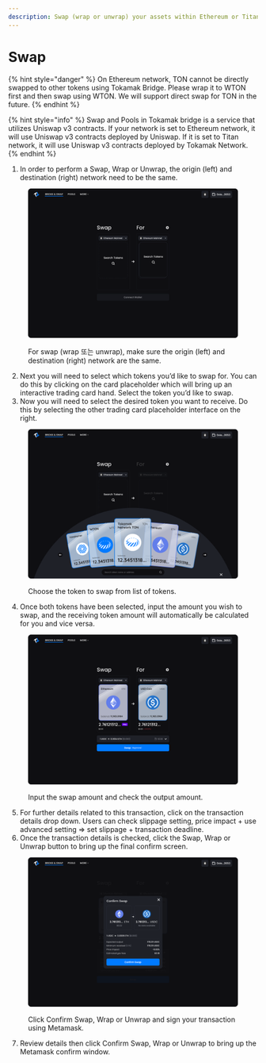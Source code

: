```yaml
---
description: Swap (wrap or unwrap) your assets within Ethereum or Titan.
---
```


# Swap

{% hint style="danger" %}
On Ethereum network, TON cannot be directly swapped to other tokens using Tokamak Bridge. Please wrap it to WTON first and then swap using WTON. We will support direct swap for TON in the future.
{% endhint %}

{% hint style="info" %}
Swap and Pools in Tokamak bridge is a service that utilizes Uniswap v3 contracts. If your network is set to Ethereum network, it will use Uniswap v3 contracts deployed by Uniswap. If it is set to Titan network, it will use Uniswap v3 contracts deployed by Tokamak Network.
{% endhint %}

1. In order to perform a Swap, Wrap or Unwrap, the origin (left) and destination (right) network need to be the same.

<figure><img src="../../.gitbook/assets/2.png" alt=""><figcaption><p>For swap (wrap 또는 unwrap), make sure the origin (left) and destination (right) network are the same.</p></figcaption></figure>



2. Next you will need to select which tokens you’d like to swap for. You can do this by clicking on the card placeholder which will bring up an interactive trading card hand. Select the token you’d like to swap.&#x20;
3. Now you will need to select the desired token you want to receive. Do this by selecting the other trading card placeholder interface on the right.

<figure><img src="../../.gitbook/assets/3.png" alt=""><figcaption><p>Choose the token to swap from list of tokens.</p></figcaption></figure>



4. Once both tokens have been selected, input the amount you wish to swap, and the receiving token amount will automatically be calculated for you and vice versa.&#x20;

<figure><img src="../../.gitbook/assets/4.png" alt=""><figcaption><p>Input the swap amount and check the output amount.</p></figcaption></figure>



5. For further details related to this transaction, click on the transaction details drop down. Users can check slippage setting, price impact + use advanced setting => set slippage + transaction deadline.&#x20;
6. Once the transaction details is checked, click the Swap, Wrap or Unwrap button to bring up the final confirm screen.&#x20;

<figure><img src="../../.gitbook/assets/6.png" alt=""><figcaption><p>Click Confirm Swap, Wrap or Unwrap and sign your transaction using Metamask.</p></figcaption></figure>



7. Review details then click Confirm Swap, Wrap or Unwrap to bring up the Metamask confirm window.
